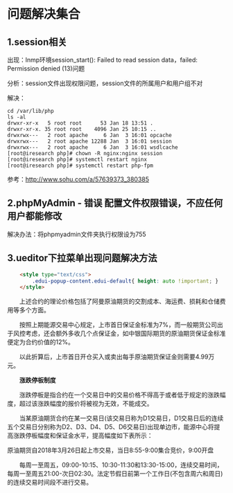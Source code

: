 # 问题解决集合

## 1.session相关

出现：lnmp环境session_start(): Failed to read session data，failed: Permission denied (13)问题

分析：session文件出现权限问题，session文件的所属用户和用户组不对

解决：

```shell
cd /var/lib/php
ls -al
drwxr-xr-x   5 root root      53 Jan 18 13:51 .
drwxr-xr-x. 35 root root    4096 Jan 25 10:15 ..
drwxrwx---   2 root apache     6 Jan  3 16:01 opcache
drwxrwx---   2 root apache 12288 Jan  3 16:01 session
drwxrwx---   2 root apache     6 Jan  3 16:01 wsdlcache
[root@iresearch php]# chown -R nginx:nginx session
[root@iresearch php]# systemctl restart nginx
[root@iresearch php]# systemctl restart php-fpm

```

参考：http://www.sohu.com/a/57639373_380385

## 2.phpMyAdmin - 错误  配置文件权限错误，不应任何用户都能修改

解决办法：将phpmyadmin文件夹执行权限设为755

## 3.ueditor下拉菜单出现问题解决方法

```html
    <style type="text/css">
        .edui-popup-content.edui-default{ height: auto !important; }
    </style>
```



　　上述合约的理论价格包括了阿曼原油期货的交割成本、海运费、损耗和仓储费用等多个方面。

　　按照上期能源交易中心规定，上市首日保证金标准为7%，而一般期货公司出于风控考虑，还会额外多收几个点保证金，如中银国际期货的原油期货保证金标准便定为合约价值的12%。

　　以此折算后，上市首日开仓买入或卖出每手原油期货保证金则需要4.99万元。

　　**涨跌停板制度**

　　涨跌停板是指合约在一个交易日中的交易价格不得高于或者低于规定的涨跌幅度，超过该涨跌幅度的报价将被视为无效，不能成交。

　　当某原油期货合约在某一交易日(该交易日称为D1交易日，D1交易日后的连续五个交易日分别称为D2、D3、D4、D5、D6交易日)出现单边市，能源中心将提高涨跌停板幅度和保证金水平，提高幅度如下表所示：

原油期货自2018年3月26日起上市交易，当日8:55-9:00集合竞价，9:00开盘

　　每周一至周五，09:00-10:15、10:30-11:30和13:30-15:00，连续交易时间，每周一至周五21:00-次日02:30。法定节假日前第一个工作日(不包含周六和周日)的连续交易时间段不进行交易。



